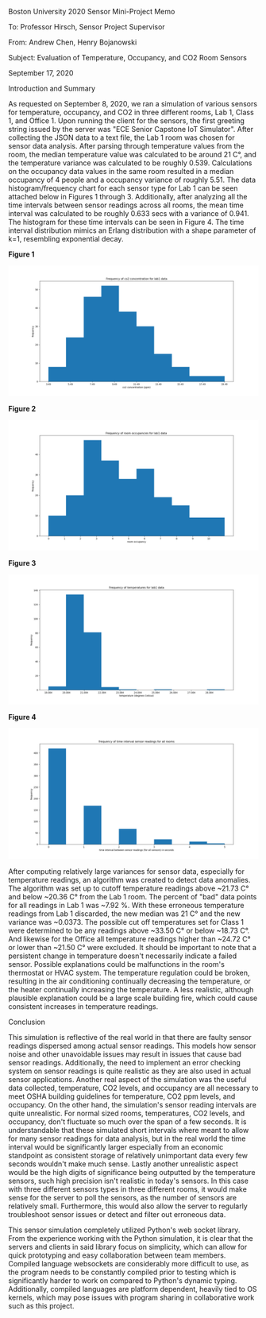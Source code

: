 Boston University 2020 Sensor Mini-Project Memo

To: Professor Hirsch, Sensor Project Supervisor

From: Andrew Chen, Henry Bojanowski

Subject: Evaluation of Temperature, Occupancy, and CO2 Room Sensors

September 17, 2020

Introduction and Summary

As requested on September 8, 2020, we ran a simulation of various sensors for temperature, occupancy, and CO2 in three different rooms, Lab 1, Class 1, and Office 1. Upon running the client for the sensors, the first greeting string issued by the server was &quot;ECE Senior Capstone IoT Simulator&quot;. After collecting the JSON data to a text file, the Lab 1 room was chosen for sensor data analysis. After parsing through temperature values from the room, the median temperature value was calculated to be around 21 C°, and the temperature variance was calculated to be roughly 0.539. Calculations on the occupancy data values in the same room resulted in a median occupancy of 4 people and a occupancy variance of roughly 5.51. The data histogram/frequency chart for each sensor type for Lab 1 can be seen attached below in Figures 1 through 3. Additionally, after analyzing all the time intervals between sensor readings across all rooms, the mean time interval was calculated to be roughly 0.633 secs with a variance of 0.941. The histogram for these time intervals can be seen in Figure 4. The time interval distribution mimics an Erlang distribution with a shape parameter of k=1, resembling exponential decay.

**Figure 1**

![](Images/frqco2lab1.png)

**Figure 2**

![](Images/frqoccupancieslab1.png)

**Figure 3**

![](Images/frqtemplab1.png)

**Figure 4**

![](Images/frqtimeintallrooms.png)



After computing relatively large variances for sensor data, especially for temperature readings, an algorithm was created to detect data anomalies. The algorithm was set up to cutoff temperature readings above ~21.73 C° and below ~20.36 C° from the Lab 1 room. The percent of &quot;bad&quot; data points for all readings in Lab 1 was ~7.92 %. With these erroneous temperature readings from Lab 1 discarded, the new median was 21 C° and the new variance was ~0.0373. The possible cut off temperatures set for Class 1 were determined to be any readings above ~33.50 C° or below ~18.73 C°. And likewise for the Office all temperature readings higher than ~24.72 C° or lower than ~21.50 C° were excluded. It should be important to note that a persistent change in temperature doesn&#39;t necessarily indicate a failed sensor. Possible explanations could be malfunctions in the room&#39;s thermostat or HVAC system. The temperature regulation could be broken, resulting in the air conditioning continually decreasing the temperature, or the heater continually increasing the temperature. A less realistic, although plausible explanation could be a large scale building fire, which could cause consistent increases in temperature readings.

Conclusion

This simulation is reflective of the real world in that there are faulty sensor readings dispersed among actual sensor readings. This models how sensor noise and other unavoidable issues may result in issues that cause bad sensor readings. Additionally, the need to implement an error checking system on sensor readings is quite realistic as they are also used in actual sensor applications. Another real aspect of the simulation was the useful data collected, temperature, CO2 levels, and occupancy are all necessary to meet OSHA building guidelines for temperature, CO2 ppm levels, and occupancy. On the other hand, the simulation&#39;s sensor reading intervals are quite unrealistic. For normal sized rooms, temperatures, CO2 levels, and occupancy, don&#39;t fluctuate so much over the span of a few seconds. It is understandable that these simulated short intervals where meant to allow for many sensor readings for data analysis, but in the real world the time interval would be significantly larger especially from an economic standpoint as consistent storage of relatively unimportant data every few seconds wouldn't make much sense. Lastly another unrealistic aspect would be the high digits of significance being outputted by the temperature sensors, such high precision isn't realistic in today's sensors. In this case with three different sensors types in three different rooms, it would make sense for the server to poll the sensors, as the number of sensors are relatively small. Furthermore, this would also allow the server to regularly troubleshoot sensor issues or detect and filter out erroneous data.

This sensor simulation completely utilized Python&#39;s web socket library. From the experience working with the Python simulation, it is clear that the servers and clients in said library focus on simplicity, which can allow for quick prototyping and easy collaboration between team members. Compiled language websockets are considerably more difficult to use, as the program needs to be constantly compiled prior to testing which is significantly harder to work on compared to Python&#39;s dynamic typing. Additionally, compiled languages are platform dependent, heavily tied to OS kernels, which may pose issues with program sharing in collaborative work such as this project.

